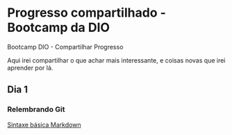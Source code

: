 # Progresso compartilhado - Bootcamp da DIO 
Bootcamp DIO - Compartilhar Progresso

Aqui irei compartilhar o que achar mais interessante, e coisas novas que irei aprender por lá.

## Dia 1 
### Relembrando Git 
[Sintaxe básica Markdown](https://www.markdownguide.org/basic-syntax/)

